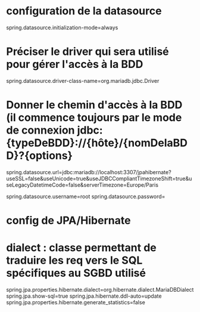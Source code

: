# configuration de la datasource

spring.datasource.initialization-mode=always
# Préciser le driver qui sera utilisé pour gérer l'accès à la BDD
spring.datasource.driver-class-name=org.mariadb.jdbc.Driver
# Donner le chemin d'accès à la BDD (il commence toujours par le mode de connexion jdbc:{typeDeBDD}://{hôte}/{nomDelaBDD}?{options}
spring.datasource.url=jdbc:mariadb://localhost:3307/jpahibernate?useSSL=false&useUnicode=true&useJDBCCompliantTimezoneShift=true&useLegacyDatetimeCode=false&serverTimezone=Europe/Paris

spring.datasource.username=root
spring.datasource.password=

# config de JPA/Hibernate
# dialect : classe permettant de traduire les req vers le SQL spécifiques au SGBD utilisé
spring.jpa.properties.hibernate.dialect=org.hibernate.dialect.MariaDBDialect
spring.jpa.show-sql=true
spring.jpa.hibernate.ddl-auto=update
spring.jpa.properties.hibernate.generate_statistics=false
